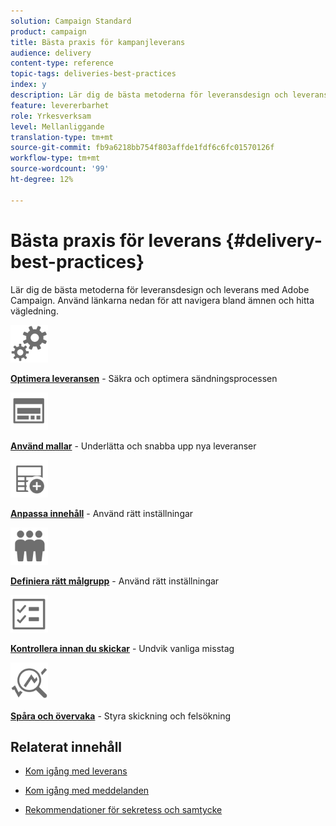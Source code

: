 ```yaml
---
solution: Campaign Standard
product: campaign
title: Bästa praxis för kampanjleverans
audience: delivery
content-type: reference
topic-tags: deliveries-best-practices
index: y
description: Lär dig de bästa metoderna för leveransdesign och leverans med Adobe Campaign.
feature: levererbarhet
role: Yrkesverksam
level: Mellanliggande
translation-type: tm+mt
source-git-commit: fb9a6218bb754f803affde1fdf6c6fc01570126f
workflow-type: tm+mt
source-wordcount: '99'
ht-degree: 12%

---
```



# Bästa praxis för leverans {#delivery-best-practices}

Lär dig de bästa metoderna för leveransdesign och leverans med Adobe Campaign. Använd länkarna nedan för att navigera bland ämnen och hitta vägledning.

<img src="assets/do-not-localize/optimize.svg"  width="60px">

**[Optimera leveransen](optimize-delivery.md)**  - Säkra och optimera sändningsprocessen

<img src="assets/do-not-localize/design.svg"  width="60px">

**[Använd mallar](use-templates.md)**  - Underlätta och snabba upp nya leveranser

<img src="assets/do-not-localize/custom.svg"  width="60px">

**[Anpassa innehåll](design-and-personalize.md)**  - Använd rätt inställningar

<img src="assets/do-not-localize/profiles.svg"  width="60px">

**[Definiera rätt målgrupp](define-the-right-audience.md)**  - Använd rätt inställningar

<img src="assets/do-not-localize/start.svg"  width="60px">

**[Kontrollera innan du skickar](check-before-sending.md)**  - Undvik vanliga misstag

<img src="assets/do-not-localize/troubleshoot.svg"  width="60px">

**[Spåra och övervaka](track-and-monitor.md)**  - Styra skickning och felsökning

## Relaterat innehåll

* [Kom igång med leverans](../../sending/using/about-deliverability.md)

* [Kom igång med meddelanden](../../channels/using/get-started-communication-channels.md)

* [Rekommendationer för sekretess och samtycke](../../start/using/privacy.md)
